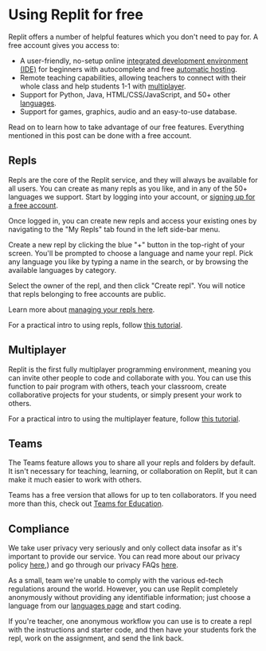 # Using Replit for free

Replit offers a number of helpful features which you don't need to pay for. A free account gives you access to: 

- A user-friendly, no-setup online [integrated development environment (IDE)](https://replit.com/site/ide) for beginners with autocomplete and free [automatic hosting](https://replit.com/site/hosting).
- Remote teaching capabilities, allowing teachers to connect with their whole class and help students 1-1 with [multiplayer](https://replit.com/site/multiplayer).
- Support for Python, Java, HTML/CSS/JavaScript, and 50+ other [languages](https://replit.com/languages).
- Support for games, graphics, audio and an easy-to-use database.

Read on to learn how to take advantage of our free features. Everything mentioned in this post can be done with a free account.

## Repls

Repls are the core of the Replit service, and they will always be available for all users. You can create as many repls as you like, and in any of the 50+ languages we support. Start by logging into your account, or [signing up for a free account](https://replit.com/signup).

Once logged in, you can create new repls and access your existing ones by navigating to the "My Repls" tab found in the left side-bar menu.

Create a new repl by clicking the blue "+" button in the top-right of your screen. You'll be prompted to choose a language and name your repl. Pick any language you like by typing a name in the search, or by browsing the available languages by category.

Select the owner of the repl, and then click "Create repl". You will notice that repls belonging to free accounts are public.

Learn more about [managing your repls here](https://docs.replit.com/repls/dashboard). 

For a practical intro to using repls, follow [this tutorial](https://docs.replit.com/tutorials/01-introduction-to-the-repl-it-ide).

## Multiplayer

Replit is the first fully multiplayer programming environment, meaning you can invite other people to code and collaborate with you. You can use this function to pair program with others, teach your classroom, create collaborative projects for your students, or simply present your work to others. 

For a practical intro to using the multiplayer feature, follow [this tutorial](https://docs.replit.com/tutorials/05-pair-programming-using-multiplayer-with-repl-it).

## Teams

The Teams feature allows you to share all your repls and folders by default. It isn't necessary for teaching, learning, or collaboration on Replit, but it can make it much easier to work with others. 

Teams has a free version that allows for up to ten collaborators. If you need more than this, check out [Teams for Education](https://docs.replit.com/teams/intro-teams-education).

## Compliance

We take user privacy very seriously and only collect data insofar as it's important to provide our service. You can read more about our privacy policy [here](https://replit.com/site/privacy),) and go through our privacy FAQs [here](https://docs.replit.com/Teams/privacyFAQs).

As a small, team we're unable to comply with the various ed-tech regulations around the world. However, you can use Replit completely anonymously without providing any identifiable information; just choose a language from our [languages page](https://replit.com/languages) and start coding.

If you're teacher, one anonymous workflow you can use is to create a repl with the instructions and starter code, and then have your students fork the repl, work on the assignment, and send the link back.

